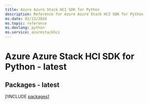 ```yaml
---
title: Azure Azure Stack HCI SDK for Python
description: Reference for Azure Azure Stack HCI SDK for Python
ms.date: 02/13/2024
ms.topic: reference
ms.devlang: python
ms.service: azurestackhci
---
```

# Azure Azure Stack HCI SDK for Python - latest
## Packages - latest
[!INCLUDE [packages](azure-stack-hci-index.md)]